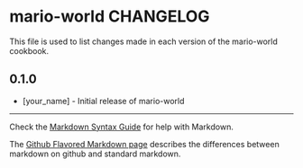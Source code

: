 mario-world CHANGELOG
=====================

This file is used to list changes made in each version of the mario-world cookbook.

0.1.0
-----
- [your_name] - Initial release of mario-world

- - -
Check the [Markdown Syntax Guide](http://daringfireball.net/projects/markdown/syntax) for help with Markdown.

The [Github Flavored Markdown page](http://github.github.com/github-flavored-markdown/) describes the differences between markdown on github and standard markdown.
